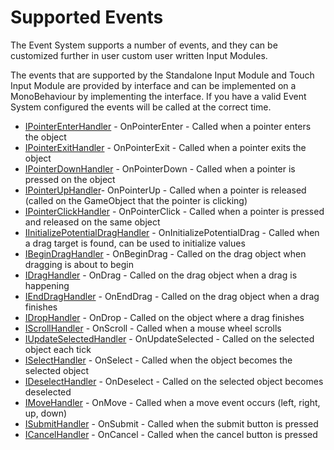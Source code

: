 # Supported Events

The Event System supports a number of events, and they can be customized further in user custom user written Input Modules.

The events that are supported by the Standalone Input Module and Touch Input Module are provided by interface and can be implemented on a MonoBehaviour by implementing the interface. If you have a valid Event System configured the events will be called at the correct time.

- [IPointerEnterHandler](../api/UnityEngine.EventSystems.IPointerEnterHandler.html) - OnPointerEnter - Called when a pointer enters the object
- [IPointerExitHandler](../api/UnityEngine.EventSystems.IPointerExitHandler.html) - OnPointerExit - Called when a pointer exits the object
- [IPointerDownHandler](../api/UnityEngine.EventSystems.IPointerDownHandler.html) - OnPointerDown - Called when a pointer is pressed on the object
- [IPointerUpHandler](../api/UnityEngine.EventSystems.IPointerUpHandler.html)- OnPointerUp - Called when a pointer is released (called on the GameObject that the pointer is clicking)
- [IPointerClickHandler](../api/UnityEngine.EventSystems.IPointerClickHandler.html) - OnPointerClick - Called when a pointer is pressed and released on the same object
- [IInitializePotentialDragHandler](../api/UnityEngine.EventSystems.IInitializePotentialDragHandler.html) - OnInitializePotentialDrag - Called when a drag target is found, can be used to initialize values
- [IBeginDragHandler](../api/UnityEngine.EventSystems.IBeginDragHandler.html) - OnBeginDrag - Called on the drag object when dragging is about to begin
- [IDragHandler](../api/UnityEngine.EventSystems.IDragHandler.html) - OnDrag - Called on the drag object when a drag is happening
- [IEndDragHandler](../api/UnityEngine.EventSystems.IEndDragHandler.html) - OnEndDrag - Called on the drag object when a drag finishes
- [IDropHandler](../api/UnityEngine.EventSystems.IDropHandler.html) - OnDrop - Called on the object where a drag finishes
- [IScrollHandler](../api/UnityEngine.EventSystems.IScrollHandler.html) - OnScroll - Called when a mouse wheel scrolls
- [IUpdateSelectedHandler](../api/UnityEngine.EventSystems.IUpdateSelectedHandler.html) - OnUpdateSelected - Called on the selected object each tick
- [ISelectHandler](../api/UnityEngine.EventSystems.ISelectHandler.html) - OnSelect - Called when the object becomes the selected object
- [IDeselectHandler](../api/UnityEngine.EventSystems.IDeselectHandler.html) - OnDeselect - Called on the selected object becomes deselected
- [IMoveHandler](../api/UnityEngine.EventSystems.IMoveHandler.html) - OnMove - Called when a move event occurs (left, right, up, down)
- [ISubmitHandler](../api/UnityEngine.EventSystems.ISubmitHandler.html) - OnSubmit - Called when the submit button is pressed
- [ICancelHandler](../api/UnityEngine.EventSystems.ICancelHandler.html) - OnCancel - Called when the cancel button is pressed
